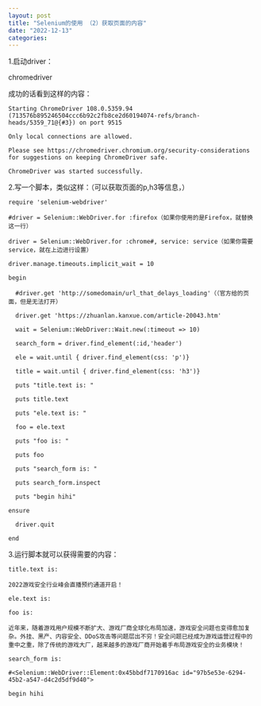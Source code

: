 ```yaml
---
layout: post
title: "Selenium的使用 （2）获取页面的内容"
date: "2022-12-13"
categories: 
---
```

<p>1.启动driver：</p>

<p>chromedriver</p>

<p>成功的话看到这样的内容：</p>

<pre><code>Starting ChromeDriver 108.0.5359.94 (713576b895246504ccc6b92c2fb8ce2d60194074-refs/branch-heads/5359_71@{#3}) on port 9515<br />
Only local connections are allowed.<br />
Please see https://chromedriver.chromium.org/security-considerations for suggestions on keeping ChromeDriver safe.<br />
ChromeDriver was started successfully.</code></pre>

<p>2.写一个脚本，类似这样：（可以获取页面的p,h3等信息，）</p>

<pre><code>require &#39;selenium-webdriver&#39;<br />
#driver = Selenium::WebDriver.for :firefox（如果你使用的是Firefox，就替换这一行）<br />
driver = Selenium::WebDriver.for :chrome#, service: service（如果你需要service，就在上边进行设置）<br />
driver.manage.timeouts.implicit_wait = 10

begin<br />
&nbsp; #driver.get &#39;http://somedomain/url_that_delays_loading&#39;（（官方给的页面，但是无法打开）<br />
&nbsp; driver.get &#39;https://zhuanlan.kanxue.com/article-20043.htm&#39;<br />
&nbsp; wait = Selenium::WebDriver::Wait.new(:timeout =&gt; 10)<br />
&nbsp; search_form = driver.find_element(:id,&#39;header&#39;)<br />
&nbsp; ele = wait.until { driver.find_element(css: &#39;p&#39;)}<br />
&nbsp; title = wait.until { driver.find_element(css: &#39;h3&#39;)}<br />
&nbsp; puts &quot;title.text is: &quot;<br />
&nbsp; puts title.text<br />
&nbsp; puts &quot;ele.text is: &quot;<br />
&nbsp; foo = ele.text<br />
&nbsp; puts &quot;foo is: &quot;<br />
&nbsp; puts foo<br />
&nbsp; puts &quot;search_form is: &quot;<br />
&nbsp; puts search_form.inspect<br />
&nbsp; puts &quot;begin hihi&quot;<br />
ensure<br />
&nbsp; driver.quit<br />
end</code></pre>

<p>3.运行脚本就可以获得需要的内容：</p>

<pre><code>title.text is:<br />
2022游戏安全行业峰会直播预约通道开启！<br />
ele.text is:<br />
foo is:<br />
近年来，随着游戏用户规模不断扩大、游戏厂商全球化布局加速，游戏安全问题也变得愈加复杂。外挂、黑产、内容安全、DDoS攻击等问题层出不穷！安全问题已经成为游戏运营过程中的重中之重，除了传统的游戏大厂，越来越多的游戏厂商开始着手布局游戏安全的业务模块！<br />
search_form is:<br />
#&lt;Selenium::WebDriver::Element:0x45bbdf7170916ac id=&quot;97b5e53e-6294-45b2-a547-d4c2d5df9d40&quot;&gt;<br />
begin hihi</code></pre>

<p>&nbsp;</p>

<p>&nbsp;</p>

